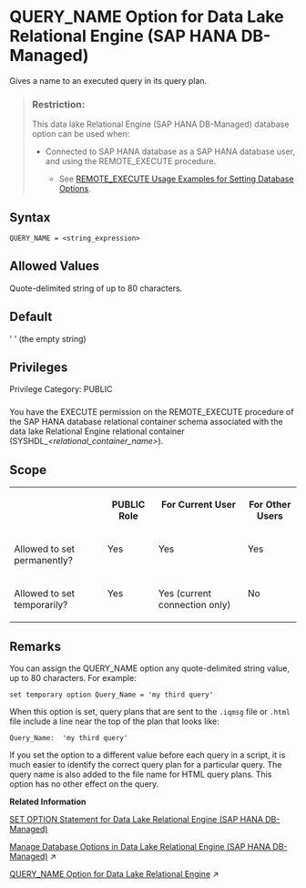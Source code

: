 <!-- loio46c2fe6f4e30441c982519451fa6a6bf -->

# QUERY\_NAME Option for Data Lake Relational Engine \(SAP HANA DB-Managed\)

Gives a name to an executed query in its query plan.



> ### Restriction:  
> This data lake Relational Engine \(SAP HANA DB-Managed\) database option can be used when:
> 
> -   Connected to SAP HANA database as a SAP HANA database user, and using the REMOTE\_EXECUTE procedure.
> 
>     -   See [REMOTE\_EXECUTE Usage Examples for Setting Database Options](remote-execute-usage-examples-for-setting-database-options-0023bea.md).



<a name="loio46c2fe6f4e30441c982519451fa6a6bf__section_tsb_5bt_lrb"/>

## Syntax

```
QUERY_NAME = <string_expression>
```



<a name="loio46c2fe6f4e30441c982519451fa6a6bf__section_p5l_5bt_lrb"/>

## Allowed Values

Quote-delimited string of up to 80 characters.



<a name="loio46c2fe6f4e30441c982519451fa6a6bf__section_x2v_5bt_lrb"/>

## Default

' ' \(the empty string\)



<a name="loio46c2fe6f4e30441c982519451fa6a6bf__section_hqs_ksb_dxb"/>

## Privileges

Privilege Category: PUBLIC



### 

You have the EXECUTE permission on the REMOTE\_EXECUTE procedure of the SAP HANA database relational container schema associated with the data lake Relational Engine relational container \(SYSHDL\_*<relational\_container\_name\>*\).



<a name="loio46c2fe6f4e30441c982519451fa6a6bf__section_zbt_vbt_lrb"/>

## Scope


<table>
<tr>
<th valign="top">

 



</th>
<th valign="top">

PUBLIC Role



</th>
<th valign="top">

For Current User



</th>
<th valign="top">

For Other Users



</th>
</tr>
<tr>
<td valign="top">

Allowed to set permanently?



</td>
<td valign="top">

Yes



</td>
<td valign="top">

Yes



</td>
<td valign="top">

Yes



</td>
</tr>
<tr>
<td valign="top">

Allowed to set temporarily?



</td>
<td valign="top">

Yes



</td>
<td valign="top">

Yes \(current connection only\)



</td>
<td valign="top">

No



</td>
</tr>
</table>



<a name="loio46c2fe6f4e30441c982519451fa6a6bf__section_h4g_wbt_lrb"/>

## Remarks

You can assign the QUERY\_NAME option any quote-delimited string value, up to 80 characters. For example:

```
set temporary option Query_Name = 'my third query'
```

When this option is set, query plans that are sent to the `.iqmsg` file or `.html` file include a line near the top of the plan that looks like:

```
Query_Name:  'my third query'
```

If you set the option to a different value before each query in a script, it is much easier to identify the correct query plan for a particular query. The query name is also added to the file name for HTML query plans. This option has no other effect on the query.

**Related Information**  


[SET OPTION Statement for Data Lake Relational Engine \(SAP HANA DB-Managed\)](../030-sql-statements/set-option-statement-for-data-lake-relational-engine-sap-hana-db-managed-84a37a4.md "Changes options that affect the behavior of the database and its compatibility with Transact-SQL. Setting the value of an option can change the behavior for all users or an individual user, in either a temporary or permanent scope.")

[Manage Database Options in Data Lake Relational Engine (SAP HANA DB-Managed)](https://help.sap.com/viewer/9220e7fec0fe4503b5c5a6e21d584e63/2023_1_QRC/en-US/964f12eb2961478b8205f5bfd8ee2ec6.html "Data lake Relational Engine database options are configurable settings that change the way the data lake Relational Engine database behaves or performs.") :arrow_upper_right:

[QUERY_NAME Option for Data Lake Relational Engine](https://help.sap.com/viewer/19b3964099384f178ad08f2d348232a9/2023_1_QRC/en-US/a64cbcec84f21015a49bf2d389632729.html "Gives a name to an executed query in its query plan.") :arrow_upper_right:


